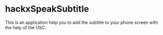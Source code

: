 # hackxSpeakSubtitle
This is an application help you to add the subtitle to your phone screen with the help of the USC. 
